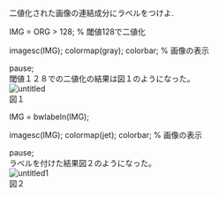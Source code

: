 二値化された画像の連結成分にラベルをつけよ.  

IMG = ORG > 128; % 閾値128で二値化  

imagesc(IMG); colormap(gray); colorbar; % 画像の表示  

pause;  
閾値１２８での二値化の結果は図１のようになった。  
![untitled](https://user-images.githubusercontent.com/35324583/34825000-19fe5138-f714-11e7-9c9e-5d7a30329aea.jpg)  
図１

IMG = bwlabeln(IMG);  

imagesc(IMG); colormap(jet); colorbar; % 画像の表示  

pause;  
ラベルを付けた結果図２のようになった。  
![untitled1](https://user-images.githubusercontent.com/35324583/34825051-4dedd608-f714-11e7-9645-57a19d4a67b6.jpg)  
図２
